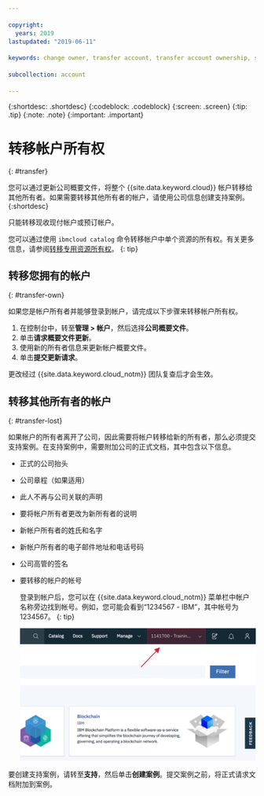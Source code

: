 ```yaml
---

copyright:
  years: 2019
lastupdated: "2019-06-11"

keywords: change owner, transfer account, transfer account ownership, switch owner, transfer owner

subcollection: account

---
```


{:shortdesc: .shortdesc}
{:codeblock: .codeblock}
{:screen: .screen}
{:tip: .tip}
{:note: .note}
{:important: .important}

# 转移帐户所有权
{: #transfer}

您可以通过更新公司概要文件，将整个 {{site.data.keyword.cloud}} 帐户转移给其他所有者。如果需要转移其他所有者的帐户，请使用公司信息创建支持案例。
{:shortdesc}

只能转移现收现付帐户或预订帐户。

您可以通过使用 `ibmcloud catalog` 命令转移帐户中单个资源的所有权。有关更多信息，请参阅[转移专用资源所有权](/docs/account?topic=account-include#owners)。
{: tip}

## 转移您拥有的帐户
{: #transfer-own}

如果您是帐户所有者并能够登录到帐户，请完成以下步骤来转移帐户所有权。

1. 在控制台中，转至**管理 > 帐户**，然后选择**公司概要文件**。
1. 单击**请求概要文件更新**。
1. 使用新的所有者信息来更新帐户概要文件。
1. 单击**提交更新请求**。

更改经过 {{site.data.keyword.cloud_notm}} 团队复查后才会生效。

## 转移其他所有者的帐户
{: #transfer-lost}

如果帐户的所有者离开了公司，因此需要将帐户转移给新的所有者，那么必须提交支持案例。在支持案例中，需要附加公司的正式文档，其中包含以下信息。
- 正式的公司抬头
- 公司章程（如果适用）
- 此人不再与公司关联的声明
- 要将帐户所有者更改为新所有者的说明
- 新帐户所有者的姓氏和名字
- 新帐户所有者的电子邮件地址和电话号码
- 公司高管的签名
- 要转移的帐户的帐号

   登录到帐户后，您可以在 {{site.data.keyword.cloud_notm}} 菜单栏中帐户名称旁边找到帐号。例如，您可能会看到“1234567 - IBM”，其中帐号为 1234567。
   {: tip}

   ![控制台菜单栏中帐户选择器的截屏。帐户选择器显示帐户名称和帐号，您可选择当前帐户以显示您可以访问的其他帐户的列表。](images/account-faq.svg "帐户选择器显示帐户名称和帐号，您可选择当前帐户以显示您可以访问的其他帐户的列表。")

要创建支持案例，请转至**支持**，然后单击**创建案例**。提交案例之前，将正式请求文档附加到案例。
